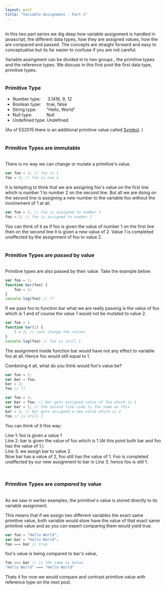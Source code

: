 ```yaml
---
layout: post
title: "Variable Assignment - Part 1"
---
```


<br>
In this two part series we dig deep how variable assignment is handled in javascript, the different data types, how they are assigned values, how the are compared and passed. The concepts are straight forward and easy to conceptualise but its far easier to confuse if you are not careful. 

Variable assingment can be divided in to two groups , the primitive types and the reference types. We discuss in this first post the first data type, primitive types. 
<br />
<br />

### Primitive Type<br>

* Number type:			&ensp;&ensp; 3.1416, 9, 12
* Boolean type:			&ensp;&ensp;true, false
* String type:				&ensp;&ensp;&ensp;&ensp;"Hello, World"
* Null type:					&ensp;&ensp;&ensp;&ensp;&ensp;&ensp;Null			
* Undefined type:		Undefined

(As of ES2015 there is an additional primitive value called [Symbol](https://developer.mozilla.org/en/docs/Web/JavaScript/Reference/Global_Objects/Symbol). )
<br />
<br />

### Primitive Types are immutable
<br />
There is no way we can change or mutate a primitive's value.

```javascript
var foo = 1; // foo is 1
foo = 2; // foo is now 2
```

It is tempting to think that we are assigning foo's value on the first line which is number 1 to number 2 on the second line. But all we are doing on the second line is assigning a new number to the variable foo without the involvement of 1 at all.

```javascript
var foo = 1; // foo is assigned to number 1
foo = 2; // foo is assigned to number 2
```

You can think of it as if foo is given the value of number 1 on the first line then on the second line it is given a new value of 2. Value 1 is completed unaffected by the assignment of foo to value 2.
<br />
<br />

### Primitive Types are _passed_ by value
<br />
Primitive types are also passed by their value. Take the example below:

```javascript
var foo = 1;
function bar(foo) {
	foo = 2;
}
console.log(foo) // ??
```
If we pass foo to function bar what we are really passing is the value of foo which is 1 and of course the value 1 would not be mutated to value 2.

```javascript
var foo = 1
function bar(1) {
	1 = 2; // cant change the values
}
console.log(foo) // foo is still 1
```

The assignment inside function bar would have not any effect to variable foo at all. Hence foo would still equal to 1.

Combining it all, what do you think would foo's value be?

```javascript
var foo = 1;
var bar = foo;
bar = 2;
foo // ??
```

```javascript
var foo = 1;
var bar = foo; // bar gets assigned value of foo which is 1
var bar = 1; // the second line code is the same as this
bar = 2; // bar gets assigned a new value which is 2
foo // is still 1
```

You can think of it this way:<br>

Line 1: foo is given a value 1<br>
Line 2: bar is given the value of foo which is 1
(At this point both bar and foo has the value of 1.)<br>
Line 3: we assign bar to value 2.<br>
Now bar has a value of 2, foo still has the value of 1. Foo is completed unaffected by our new assignment to bar in Line 3, hence foo is still 1.

<br>

### Primitive Types are _compared_ by value
<br />
As we saw in earlier examples, the primitive's value is stored directly to its variable assignment.

This means that if we assign two different variables the exact same primitive value, both variable would store have the value of that exact same primitive value and as you can expert comparing them would yield true.

```javascript
var foo = "Hello World";
var bar = "Hello World";
foo === bar // true
```
foo's value is being compared to bar's value, 

```javascript
foo === bar // is the same as below
"Hello World" === "Hello World"
```
Thats it for now we would compare and contrast primitive value with reference type on the next post.
